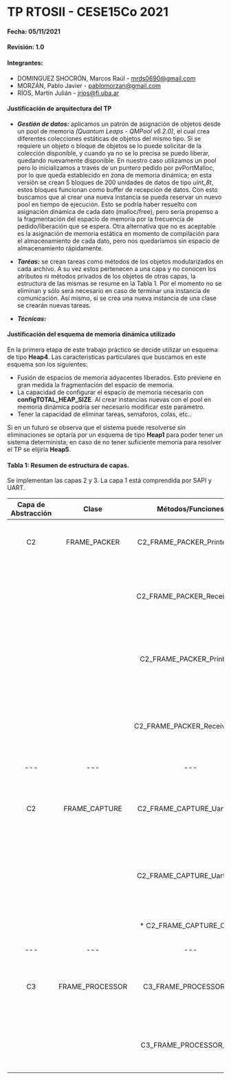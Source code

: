 # TP RTOSII - CESE15Co 2021

#### Fecha: 05/11/2021

#### Revisión: 1.0

#### Integrantes:
- DOMINGUEZ SHOCRÓN, Marcos Raúl - <mrds0690@gmail.com>
- MORZÁN, Pablo Javier - <pablomorzan@gmail.com>
- RÍOS, Martín Julián - <jrios@fi.uba.ar>


#### Justificación de arquitectura del TP
- ***Gestión de datos:*** aplicamos un patrón de asignación de objetos desde un pool de memoria _(Quantum Leaps - QMPool v6.2.0)_, el cual crea diferentes colecciones estáticas de objetos del mismo tipo. Si se requiere un objeto o bloque de objetos se lo puede solicitar de la colección disponible, y cuando ya no se lo precisa se puedo liberar, quedando nuevamente disponible. En nuestro caso utilizamos un pool pero lo inicializamos a través de un puntero pedido por pvPortMalloc, por lo que queda establecido en zona de memoria dinámica; en esta versión se crean 5 bloques de 200 unidades de datos de tipo _uint_8t_, estos bloques funcionan como buffer de recepción de datos. Con esto buscamos que al crear una nueva instancia se pueda reservar un nuevo pool en tiempo de ejecución.
Esto se podría haber resuelto con asignación dinámica de cada dato (malloc/free), pero sería propenso a la fragmentación del espacio de memoria por la frecuencia de pedido/liberación que se espera. Otra alternativa que no es aceptable es la asignación de memoria estática en momento de compilación para el almacenamiento de cada dato, pero nos quedaríamos sin espacio de almacenamiento rápidamente.

- ***Taréas:*** se crean tareas como métodos de los objetos modularizados en cada archivo. A su vez estos pertenecen a una capa y no conocen los atributos ni métodos privados de los objetos de otras capas, la estructura de las mismas se resume en la Tabla 1. Por el momento no se eliminan y sólo será necesario en caso de terminar una instancia de comunicación. Así mismo, si se crea una nueva instancia  de una clase se crearán nuevas tareas.

- ***Técnicas:***


#### Justificación del esquema de memoria dinámica utilizado
En la primera etapa de este trabajo práctico se decide utilizar un esquema de tipo **Heap4**. Las caracteristicas particulares que buscamos en este esquema son los siguientes:
- Fusión de espacios de memoria adyacentes liberados. Esto previene en gran medida la fragmentación del espacio de memoria.
- La capacidad de configurar el espacio de memoria necesario con **configTOTAL_HEAP_SIZE**. Al crear instancias nuevas con el pool en memoria dinámica podría ser necesario modificar este parámetro.
- Tener la capacidad de eliminar tareas, semaforos, colas, etc..

Si en un futuro se observa que el sistema puede resolverse sin eliminaciones se optaría por un esquema de tipo **Heap1** para poder tener un sistema determinista; en caso de no tener suficiente memoria para resolver el TP se elijiría **Heap5**.


#### Tabla 1: Resumen de estructura de capas.
Se implementan las capas 2 y 3. La capa 1 está comprendida por SAPI y UART.

| Capa de Abstracción | Clase          | Métodos/Funciones              | Descripción    |
|:---:                |:---:           |:---:                           |:---:           |
|       C2              |        FRAME_PACKER        |  C2_FRAME_PACKER_PrinterTask   | Recibe el conexto (uart, Queue y bloque pool), imprime el paquete devuelto por la capa 3 agregando ID y CRC de procesamiento y libera el bloque del pool | 
|                   |          |  C2_FRAME_PACKER_ReceiverInit  | Recive como parámetro el contexto necesario para la tarea _C2_FRAME_PACKER_ReceiverTask_ , carga el contexto en memoria dinámica y la crea pasandole estos datos a través de un puntero a esta. |
|                     |                |  C2_FRAME_PACKER_PrinterInit   | Recive como parámetro el contexto necesario para la tarea _C2_FRAME_PACKER_PrinterTask_ , carga el contexto en memoria dinámica y la crea pasandole estos datos a través de un puntero a esta. |
|                     |                |  C2_FRAME_PACKER_ReceiverTask  | Recibe el conexto (uart, Queue y bloque pool) y a través de una máquina de estados toma decisiones sobre los datos recibidos. (Chequea SOM y EOM, ªCRC, ªID, envía a cola, ªsepara los datos del paquete) - (ª)Aún no implementados.  |
| --- | --- | --- | --- |
|      C2               |   FRAME_CAPTURE   |  C2_FRAME_CAPTURE_UartRxInit   |Es la funcion que inicializa la UART. Recibe la UART para la transmisión, la funcion de callback para la ISR y un puntero a una estructura de tipo frame_capture_t que contiene el contexto necesario para procesar cada frame. | 
|                   |         |  C2_FRAME_CAPTURE_UartRxISR    | Es la función de callback a ser llamada en cada interrupción UART. Se utiliza el contexto pasado en la estructura frame_capture_t para decidir que hacer con el dato recibido que generó la interrupción. |
|                     |                |  \* C2_FRAME_CAPTURE_ObjInit     | Inicializa el frame para la captura. Recibe el puntero al pool y la variable de tipo uartMap_t por la que se establece la comunicación. |
| --- | --- | --- | --- |
|     C3                 |    FRAME_PROCESSOR   |  C3_FRAME_PROCESSOR_Init  |  Esta función recibe desde el main cual es la uart que se usa para la instancia, pide espacio para el pool e inicia la tarea para procesar el dato recibido enviandole un puntero al contexto recién generado  | 
|                  |          |  C3_FRAME_PROCESSOR_Task       |    Procesa el dato recibido, valida el frame y manda información formateada de vuelta a la capa 2 para agregar ID y CRC, y luego ser enviada por C2_FRAME_PACKER_PrinterTask |

